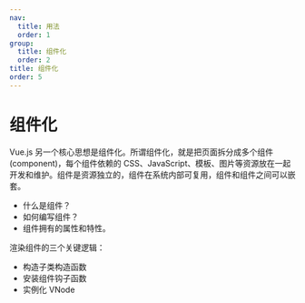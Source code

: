 ```yaml
---
nav:
  title: 用法
  order: 1
group:
  title: 组件化
  order: 2
title: 组件化
order: 5
---
```


# 组件化

Vue.js 另一个核心思想是组件化。所谓组件化，就是把页面拆分成多个组件 (component)，每个组件依赖的 CSS、JavaScript、模板、图片等资源放在一起开发和维护。组件是资源独立的，组件在系统内部可复用，组件和组件之间可以嵌套。

- 什么是组件？
- 如何编写组件？
- 组件拥有的属性和特性。

渲染组件的三个关键逻辑：

- 构造子类构造函数
- 安装组件钩子函数
- 实例化 VNode
